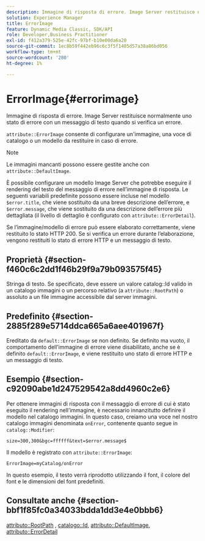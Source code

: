 ```yaml
---
description: Immagine di risposta di errore. Image Server restituisce normalmente uno stato di errore con un messaggio di testo quando si verifica un errore.
solution: Experience Manager
title: ErrorImage
feature: Dynamic Media Classic, SDK/API
role: Developer,Business Practitioner
exl-id: f412a379-525e-42fc-97bf-b10e00da6a20
source-git-commit: 1ec8b59f442eb96c6c3f5f1405d57a38a86bd056
workflow-type: tm+mt
source-wordcount: '280'
ht-degree: 1%

---
```


# ErrorImage{#errorimage}

Immagine di risposta di errore. Image Server restituisce normalmente uno stato di errore con un messaggio di testo quando si verifica un errore.

`attribute::ErrorImage` consente di configurare un&#39;immagine, una voce di catalogo o un modello da restituire in caso di errore.

>[!NOTE]
>
>Le immagini mancanti possono essere gestite anche con `attribute::DefaultImage`.

È possibile configurare un modello Image Server che potrebbe eseguire il rendering del testo del messaggio di errore nell’immagine di risposta. Le seguenti variabili predefinite possono essere incluse nel modello `$error.title`, che viene sostituito da una breve descrizione dell’errore, e `$error.message`, che viene sostituito da una descrizione dell’errore più dettagliata (il livello di dettaglio è configurato con `attribute::ErrorDetail`).

Se l’immagine/modello di errore può essere elaborato correttamente, viene restituito lo stato HTTP 200. Se si verifica un errore durante l’elaborazione, vengono restituiti lo stato di errore HTTP e un messaggio di testo.

## Proprietà {#section-f460c6c2dd1f46b29f9a79b093575f45}

Stringa di testo. Se specificato, deve essere un valore catalog::Id valido in un catalogo immagini o un percorso relativo (a `attribute::RootPath`) o assoluto a un file immagine accessibile dal server immagini.

## Predefinito {#section-2885f289e5714ddca665a6aee401967f}

Ereditato da `default::ErrorImage` se non definito. Se definito ma vuoto, il comportamento dell’immagine di errore viene disabilitato, anche se è definito `default::ErrorImage`, e viene restituito uno stato di errore HTTP e un messaggio di testo.

## Esempio {#section-c92090abe1d247529542a8dd4960c2e6}

Per ottenere immagini di risposta con il messaggio di errore di cui è stato eseguito il rendering nell’immagine, è necessario innanzitutto definire il modello nel catalogo immagini. In questo caso, creiamo una voce nel nostro catalogo immagini denominata `onError`, contenente quanto segue in `catalog::Modifier`:

`size=300,300&bgc=ffffff&text=$error.message$`

Il modello è registrato con `attribute::ErrorImage`:

`ErrorImage=myCatalog/onError`

In questo esempio, il testo verrà riprodotto utilizzando il font, il colore del font e le dimensioni del font predefiniti.

## Consultate anche {#section-bbf1f85fc0a34033bdda1dd3e4e0bbb6}

[attributo::RootPath](../../../../../is-api/image-catalog/image-serving-api-ref/c-image-catalog-reference/c-attributes-reference/r-rootpath.md#reference-17d57e5967be403b8408fa7214017494) ,  [catalogo::Id](/help/aem-is-ir-api/is-api/image-catalog/image-serving-api-ref/c-image-catalog-reference/c-image-svg-data-reference/c-image-data-reference/r-id-cat.md),  [attributo::DefaultImage](../../../../../is-api/image-catalog/image-serving-api-ref/c-image-catalog-reference/c-attributes-reference/r-is-cat-defaultimage.md#reference-8e9900e129f54ed68462a3c2fc3bc433),  [attributo::ErrorDetail](../../../../../is-api/image-catalog/image-serving-api-ref/c-image-catalog-reference/c-attributes-reference/r-errordetail.md#reference-4987c8cddcba4c88960170e49cafc561)
